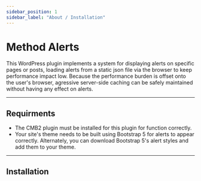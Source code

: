 ```yaml
---
sidebar_position: 1
sidebar_label: "About / Installation"
---
```


# Method Alerts

This WordPress plugin implements a system for displaying alerts on specific pages or posts, loading alerts from a static json file via the browser to keep performance impact low. Because the performance burden is offset onto the user's browser, agressive server-side caching can be safely maintained without having any effect on alerts.

***

## Requirments

* The CMB2 plugin must be installed for this plugin for function correctly.
* Your site's theme needs to be built using Bootstrap 5 for alerts to appear correctly. Alternately, you can download Bootstrap 5's alert styles and add them to your theme.

***

## Installation